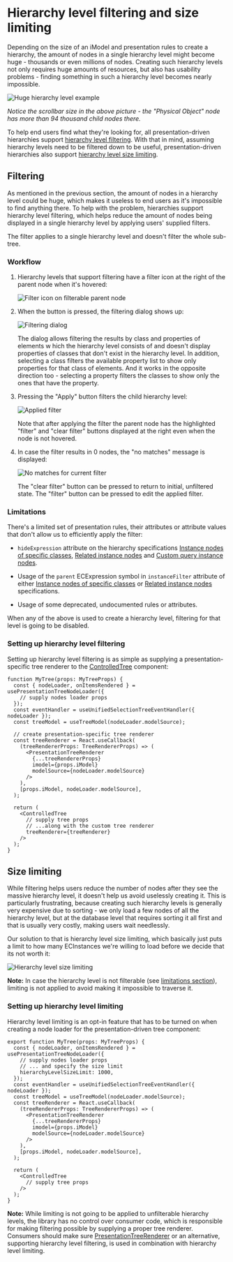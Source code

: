 # Hierarchy level filtering and size limiting

Depending on the size of an iModel and presentation rules to create a hierarchy, the amount of nodes in a single hierarchy level might become huge - thousands or even millions of nodes. Creating such hierarchy levels not only requires huge amounts of resources, but also has usability problems - finding something in such a hierarchy level becomes nearly impossible.

![Huge hierarchy level example](./media/filtering-limiting-problem.png)

*Notice the scrollbar size in the above picture - the "Physical Object" node has more than 94 thousand child nodes there.*

To help end users find what they're looking for, all presentation-driven hierarchies support [hierarchy level filtering](#filtering). With that in mind, assuming hierarchy levels need to be filtered down to be useful, presentation-driven hierarchies also support [hierarchy level size limiting](#size-limiting).

## Filtering

As mentioned in the previous section, the amount of nodes in a hierarchy level could be huge, which makes it useless to end users as it's impossible to find anything there. To help with the problem, hierarchies support hierarchy level filtering, which helps reduce the amount of nodes being displayed in a single hierarchy level by applying users' supplied filters.

The filter applies to a single hierarchy level and doesn't filter the whole sub-tree.

### Workflow

1. Hierarchy levels that support filtering have a filter icon at the right of the parent node when it's hovered:

   ![Filter icon on filterable parent node](./media/filtering-limiting-workflow-1.png)

2. When the button is pressed, the filtering dialog shows up:

   ![Filtering dialog](./media/filtering-limiting-workflow-2.png)

   The dialog allows filtering the results by class and properties of elements w hich the hierarchy level consists of and doesn't display properties of classes that don't exist in the hierarchy level. In addition, selecting a class filters the available property list to show only properties for that class of elements. And it works in the opposite direction too - selecting a property filters the classes to show only the ones that have the property.

3. Pressing the "Apply" button filters the child hierarchy level:

   ![Applied filter](./media/filtering-limiting-workflow-3.png)

   Note that after applying the filter the parent node has the highlighted "filter" and "clear filter" buttons displayed at the right even when the node is not hovered.

4. In case the filter results in 0 nodes, the "no matches" message is displayed:

   ![No matches for current filter](./media/filtering-limiting-workflow-4.png)

   The "clear filter" button can be pressed to return to initial, unfiltered state. The "filter" button can be pressed to edit the applied filter.

### Limitations

There's a limited set of presentation rules, their attributes or attribute values that don't allow us to efficiently apply the filter:

- `hideExpression` attribute on the hierarchy specifications [Instance nodes of specific classes](./InstanceNodesOfSpecificClasses.md#attribute-hideexpression), [Related instance nodes](./RelatedInstanceNodes.md#attribute-hideexpression) and [Custom query instance nodes](./CustomQueryInstanceNodes.md#attribute-hideexpression).

- Usage of the `parent` ECExpression symbol in `instanceFilter` attribute of either [Instance nodes of specific classes](./InstanceNodesOfSpecificClasses.md#attribute-instancefilter) or [Related instance nodes](./RelatedInstanceNodes.md#attribute-instancefilter) specifications.

- Usage of some deprecated, undocumented rules or attributes.

When any of the above is used to create a hierarchy level, filtering for that level is going to be disabled.

### Setting up hierarchy level filtering

Setting up hierarchy level filtering is as simple as supplying a presentation-specific tree renderer to the [ControlledTree]($components-react) component:

```tsx
function MyTree(props: MyTreeProps) {
  const { nodeLoader, onItemsRendered } = usePresentationTreeNodeLoader({
    // supply nodes loader props
  });
  const eventHandler = useUnifiedSelectionTreeEventHandler({ nodeLoader });
  const treeModel = useTreeModel(nodeLoader.modelSource);

  // create presentation-specific tree renderer
  const treeRenderer = React.useCallback(
    (treeRendererProps: TreeRendererProps) => (
      <PresentationTreeRenderer
        {...treeRendererProps}
        imodel={props.iModel}
        modelSource={nodeLoader.modelSource}
      />
    ),
    [props.iModel, nodeLoader.modelSource],
  );

  return (
    <ControlledTree
      // supply tree props
      // ...along with the custom tree renderer
      treeRenderer={treeRenderer}
    />
  );
}
```

## Size limiting

While filtering helps users reduce the number of nodes after they see the massive hierarchy level, it doesn't help us avoid uselessly creating it. This is particularly frustrating, because creating such hierarchy levels is generally very expensive due to sorting - we only load a few nodes of all the hierarchy level, but at the database level that requires sorting it all first and that is usually very costly, making users wait needlessly.

Our solution to that is hierarchy level size limiting, which basically just puts a limit to how many ECInstances we're willing to load before we decide that its not worth it:

![Hierarchy level size limiting](./media/filtering-limiting-too-many-nodes.png)

**Note:** In case the hierarchy level is not filterable (see [limitations section](#limitations)), limiting is not applied to avoid making it impossible to traverse it.

### Setting up hierarchy level limiting

Hierarchy level limiting is an opt-in feature that has to be turned on when creating a node loader for the presentation-driven tree component:

```tsx
export function MyTree(props: MyTreeProps) {
  const { nodeLoader, onItemsRendered } = usePresentationTreeNodeLoader({
    // supply nodes loader props
    // ... and specify the size limit
    hierarchyLevelSizeLimit: 1000,
  });
  const eventHandler = useUnifiedSelectionTreeEventHandler({ nodeLoader });
  const treeModel = useTreeModel(nodeLoader.modelSource);
  const treeRenderer = React.useCallback(
    (treeRendererProps: TreeRendererProps) => (
      <PresentationTreeRenderer
        {...treeRendererProps}
        imodel={props.iModel}
        modelSource={nodeLoader.modelSource}
      />
    ),
    [props.iModel, nodeLoader.modelSource],
  );

  return (
    <ControlledTree
      // supply tree props
    />
  );
}
```

**Note:** While limiting is not going to be applied to unfilterable hierarchy levels, the library has no control over consumer code, which is responsible for making filtering possible by supplying a proper tree renderer. Consumers should make sure [PresentationTreeRenderer]($presentation-components) or an alternative, supporting hierarchy level filtering, is used in combination with hierarchy level limiting.
